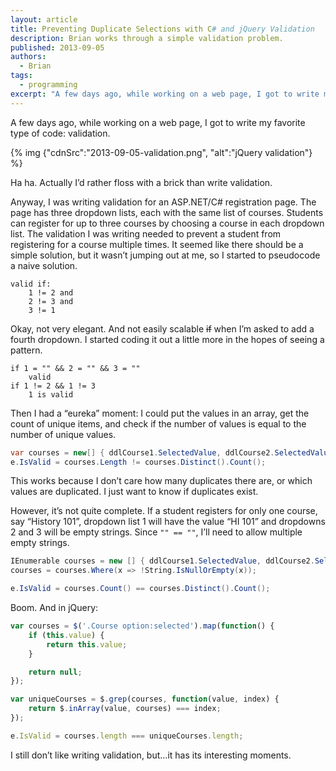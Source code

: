 ```yaml
---
layout: article
title: Preventing Duplicate Selections with C# and jQuery Validation
description: Brian works through a simple validation problem.
published: 2013-09-05
authors:
  - Brian
tags:
  - programming
excerpt: "A few days ago, while working on a web page, I got to write my favorite type of code: validation. Ha ha. Actually I’d rather floss with a brick than write validation."
---
```

A few days ago, while working on a web page, I got to write my favorite type of code: validation.

{% img {"cdnSrc":"2013-09-05-validation.png", "alt":"jQuery validation"} %}

Ha ha. Actually I’d rather floss with a brick than write validation.

Anyway, I was writing validation for an ASP.NET/C# registration page. The page has three dropdown lists, each with the same list of courses. Students can register for up to three courses by choosing a course in each dropdown list. The validation I was writing needed to prevent a student from registering for a course multiple times. It seemed like there should be a simple solution, but it wasn’t jumping out at me, so I started to pseudocode a naive solution.

```
valid if:
    1 != 2 and 
    2 != 3 and 
    3 != 1
```

Okay, not very elegant. And not easily scalable <del>if</del> when I’m asked to add a fourth dropdown. I started coding it out a little more in the hopes of seeing a pattern.

```
if 1 = "" && 2 = "" && 3 = ""
    valid
if 1 != 2 && 1 != 3
    1 is valid  
```

Then I had a “eureka” moment: I could put the values in an array, get the count of unique items, and check if the number of values is equal to the number of unique values.

```csharp
var courses = new[] { ddlCourse1.SelectedValue, ddlCourse2.SelectedValue, ddlCourse3.SelectedValue };
e.IsValid = courses.Length != courses.Distinct().Count();
```
This works because I don’t care how many duplicates there are, or which values are duplicated. I just want to know if duplicates exist.

However, it’s not quite complete. If a student registers for only one course, say “History 101”, dropdown list 1 will have the value “HI 101” and dropdowns 2 and 3 will be empty strings. Since `"" == ""`, I’ll need to allow multiple empty strings.

```csharp
IEnumerable courses = new [] { ddlCourse1.SelectedValue, ddlCourse2.SelectedValue, ddlCourse3.SelectedValue };
courses = courses.Where(x => !String.IsNullOrEmpty(x));

e.IsValid = courses.Count() == courses.Distinct().Count();
```

Boom. And in jQuery:

```javascript
var courses = $('.Course option:selected').map(function() { 
    if (this.value) {
        return this.value;
    }

    return null;
});

var uniqueCourses = $.grep(courses, function(value, index) {
    return $.inArray(value, courses) === index;
});

e.IsValid = courses.length === uniqueCourses.length;
```
I still don’t like writing validation, but…it has its interesting moments.